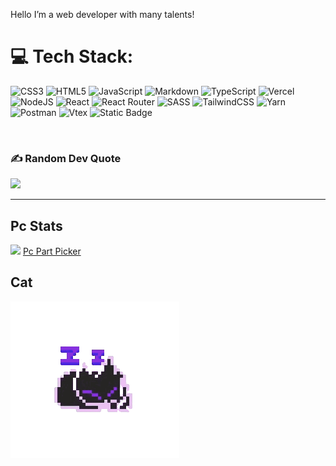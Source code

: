 <!--
Checksum 9839069056253336
-->

Hello I’m a web developer with many talents!

# 💻 Tech Stack:

![CSS3](https://img.shields.io/badge/css3-%231572B6.svg?style=for-the-badge&logo=css3&logoColor=white) ![HTML5](https://img.shields.io/badge/html5-%23E34F26.svg?style=for-the-badge&logo=html5&logoColor=white) ![JavaScript](https://img.shields.io/badge/javascript-%23323330.svg?style=for-the-badge&logo=javascript&logoColor=%23F7DF1E) ![Markdown](https://img.shields.io/badge/markdown-%23000000.svg?style=for-the-badge&logo=markdown&logoColor=white) ![TypeScript](https://img.shields.io/badge/typescript-%23007ACC.svg?style=for-the-badge&logo=typescript&logoColor=white) ![Vercel](https://img.shields.io/badge/vercel-%23000000.svg?style=for-the-badge&logo=vercel&logoColor=white) ![NodeJS](https://img.shields.io/badge/node.js-6DA55F?style=for-the-badge&logo=node.js&logoColor=white) ![React](https://img.shields.io/badge/react-%2320232a.svg?style=for-the-badge&logo=react&logoColor=%2361DAFB) ![React Router](https://img.shields.io/badge/React_Router-CA4245?style=for-the-badge&logo=react-router&logoColor=white) ![SASS](https://img.shields.io/badge/SASS-hotpink.svg?style=for-the-badge&logo=SASS&logoColor=white) ![TailwindCSS](https://img.shields.io/badge/tailwindcss-%2338B2AC.svg?style=for-the-badge&logo=tailwind-css&logoColor=white) ![Yarn](https://img.shields.io/badge/yarn-%232C8EBB.svg?style=for-the-badge&logo=yarn&logoColor=white) ![Postman](https://img.shields.io/badge/Postman-FF6C37?style=for-the-badge&logo=postman&logoColor=white) ![Vtex](https://img.shields.io/badge/Vtex-%23ff3366?style=for-the-badge&logo=vtex) ![Static Badge](https://img.shields.io/badge/Figma-%2330333c?style=for-the-badge&logo=figma)



<br />

### ✍️ Random Dev Quote

![](https://quotes-github-readme.vercel.app/api?type=horizontal&theme=radical)

---


## Pc Stats

[![](https://valid.x86.fr/cache/banner/0ukqg4-6.png)](<[https://valid.x86.fr/6jbjpl](https://valid.x86.fr/6jbjpl)>)
[Pc Part Picker](https://pcpartpicker.com/list/JwdcFZ)


## Cat

<img src="https://github.com/NeonGamerBot-QK/NeonGamerBot-QK/blob/main/oneko-sleep.gif?raw=true" />
